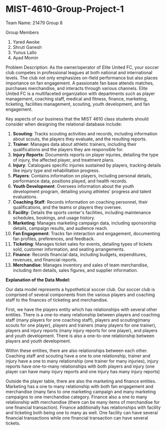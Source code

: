 # MIST-4610-Group-Project-1

Team Name: 
21479 Group 8

Group Members 
1. Yared Awoke
2. Shruti Ganesh
3. Yunus Lallo
4. Ayad Momin

Problem Description: 
As the owner/operator of Elite United FC, your soccer club competes in professional leagues at both national and international levels. The club not only emphasizes on-field performance but also places importance on fan engagement. A passionate fan base attends matches, purchases merchandise, and interacts through various channels. Elite United FC is a multifaceted organization with departments such as player management, coaching staff, medical and fitness, finance, marketing, ticketing, facilities management, scouting, youth development, and fan engagement.

Key aspects of our business that the MIST 4610 class students should consider when designing the relational database include:
1. **Scouting**: Tracks scouting activities and records, including information about scouts, the players they evaluate, and the resulting reports.
2. **Trainer**: Manages data about athletic trainers, including their qualifications and the players they are responsible for.
3. **Injury Reports**: Documents reports on player injuries, detailing the type of injury, the affected player, and treatment plans.
4. **Injury**: Catalogues specific injuries sustained by players, tracking details like injury type and rehabilitation progress.
5. **Players**: Contains information on players, including personal details, performance data, positions played, and health records.
6. **Youth Development**: Oversees information about the youth development program, detailing young athletes' progress and talent evaluations.
7. **Coaching Staff**: Records information on coaching personnel, their qualifications, and the teams or players they oversee.
8. **Facility**: Details the sports center's facilities, including maintenance schedules, bookings, and usage history.
9. **Marketing**: Manages marketing campaign data, including sponsorship details, campaign results, and audience reach.
10. **Fan Engagement**: Tracks fan interaction and engagement, documenting fan profiles, preferences, and feedback.
11. **Ticketing**: Manages ticket sales for events, detailing types of tickets sold, customer information, and seating arrangements.
12. **Finance**: Records financial data, including budgets, expenditures, revenues, and financial reports.
13. **Merchandise**: Manages inventory and sales of team merchandise, including item details, sales figures, and supplier information.

**Explanation of the Data Model:**

Our data model represents a hypothetical soccer club. Our soccer club is comprised of several components from the various players and coaching staff to the finances of ticketing and merchandise. 

First, we have the players entity which has relationships with several other entities. There is a one-to-many relationship  between players and coaching staff (many players for one coaching staff), players and scouting(many scouts for one player), players and trainers (many players for one trainer), players and injury reports (many injury reports for one player), and players and youth development. There is also a one-to-one relationship between players and youth development.  

Within these entities, there are also relationships between each other. Coaching staff and scouting have a one to one relationship, trainer and injury have a one to many relationship (one trainer for many injuries), injury reports have one-to-many relationships with both players and injury (one player can have many injury reports and one injury has many injury reports) 

Outside the player table, there are also the  marketing and finance entities. Marketing has a one to many relationship with both fan engagement and merchandise (many fans to one marketing campaign and many marketing campaigns to one merchandise category. Finance also a one to many relationship with merchandise (there can be many items of merchandise for one financial transaction). Finance additionally has relationships with facility and ticketing both being one to many as well. One facility can have several financial transactions while one financial transaction can have several tickets. 
